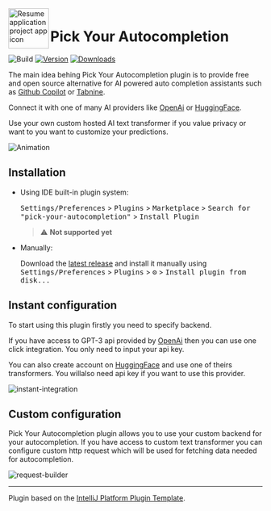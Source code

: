<img align="left" width="80" height="80" src="https://user-images.githubusercontent.com/29047748/173244657-997e41d3-1817-42d0-a470-8b879daf350c.svg" alt="Resume application project app icon">

# Pick Your Autocompletion

![Build](https://github.com/Tomislaw/pick-your-autocompletion/workflows/Build/badge.svg)
[![Version](https://img.shields.io/jetbrains/plugin/v/PLUGIN_ID.svg)](https://plugins.jetbrains.com/plugin/PLUGIN_ID)
[![Downloads](https://img.shields.io/jetbrains/plugin/d/PLUGIN_ID.svg)](https://plugins.jetbrains.com/plugin/PLUGIN_ID)


<!-- Plugin description -->
The main idea behing Pick Your Autocompletion plugin is to provide free and open source alternative for AI powered auto completion assistants such as [Github Copilot](https://copilot.github.com/) or [Tabnine](https://www.tabnine.com/). 

Connect it with one of many AI providers like [OpenAi](https://openai.com/) or [HuggingFace](https://huggingface.co/).

Use your own custom hosted AI text transformer if you value privacy or want to you want to customize your predictions.


<!-- Plugin description end -->

![Animation](https://user-images.githubusercontent.com/29047748/173250430-ef2c5d86-5776-4e64-b292-7a6f95a2555b.gif)


## Installation

- Using IDE built-in plugin system:
  
  <kbd>Settings/Preferences</kbd> > <kbd>Plugins</kbd> > <kbd>Marketplace</kbd> > <kbd>Search for "pick-your-autocompletion"</kbd> >
  <kbd>Install Plugin</kbd>
  > :warning: **Not supported yet**
- Manually:

  Download the [latest release](https://github.com/Tomislaw/pick-your-autocompletion/releases/latest) and install it manually using
  <kbd>Settings/Preferences</kbd> > <kbd>Plugins</kbd> > <kbd>⚙️</kbd> > <kbd>Install plugin from disk...</kbd>

## Instant configuration

To start using this plugin firstly you need to specify backend.

If you have access to GPT-3 api provided by [OpenAi](https://openai.com/) then you can use one click integration. You only need to input your api key.

You can also create account on [HuggingFace](https://huggingface.co/) and use one of theirs transformers. You willalso need api key if you want to use this provider.

![instant-integration](https://user-images.githubusercontent.com/29047748/173246468-b9f8c5b9-aced-4b97-b657-5a39550c251d.png)


## Custom configuration

Pick Your Autocompletion plugin allows you to use your custom backend for your autocompletion. If you have access to custom text transformer you can configure custom http request which will be used for fetching data needed for autocompletion.

![request-builder](https://user-images.githubusercontent.com/29047748/173246473-c587061f-c6c1-4aed-8d14-247606ab0dbe.png)

---
Plugin based on the [IntelliJ Platform Plugin Template][template].

[template]: https://github.com/JetBrains/intellij-platform-plugin-template
